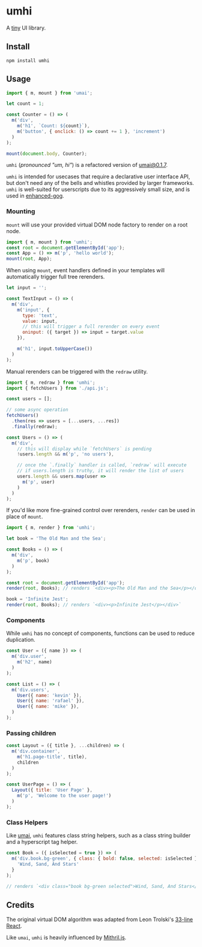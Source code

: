 # umhi

A [tiny](https://bundlephobia.com/package/umhi) UI library.

## Install

```shell
npm install umhi
```

## Usage

```js
import { m, mount } from 'umai';

let count = 1;

const Counter = () => (
  m('div',
    m('h1', `Count: ${count}`),
    m('button', { onclick: () => count += 1 }, 'increment')
  )
);

mount(document.body, Counter);
```

`umhi` (*pronounced "um, hi"*) is a refactored version of [umai@0.1.7](https://github.com/kevinfiol/umai).

`umhi` is intended for usecases that require a declarative user interface API, but don't need any of the bells and whistles provided by larger frameworks. `umhi` is well-suited for userscripts due to its aggressively small size, and is used in [enhanced-gog](https://github.com/kevinfiol/enhanced-gog).

### Mounting

`mount` will use your provided virtual DOM node factory to render on a root node.

```js
import { m, mount } from 'umhi';
const root = document.getElementById('app');
const App = () => m('p', 'hello world');
mount(root, App);
```

When using `mount`, event handlers defined in your templates will automatically trigger full tree rerenders.

```js
let input = '';

const TextInput = () => (
  m('div',
    m('input', {
      type: 'text',
      value: input,
      // this will trigger a full rerender on every event
      oninput: ({ target }) => input = target.value
    }),

    m('h1', input.toUpperCase())
  )
);
```

Manual rerenders can be triggered with the `redraw` utility.

```js
import { m, redraw } from 'umhi';
import { fetchUsers } from './api.js';

const users = [];

// some async operation
fetchUsers()
  .then(res => users = [...users, ...res])
  .finally(redraw);

const Users = () => (
  m('div',
    // this will display while `fetchUsers` is pending
    !users.length && m('p', 'no users'),

    // once the `.finally` handler is called, `redraw` will execute
    // if users.length is truthy, it will render the list of users
    users.length && users.map(user =>
      m('p', user)
    )
  )
);

```

If you'd like more fine-grained control over rerenders, `render` can be used in place of `mount`.

```js
import { m, render } from 'umhi';

let book = 'The Old Man and the Sea';

const Books = () => (
  m('div',
    m('p', book)
  )
);

const root = document.getElementById('app');
render(root, Books); // renders `<div><p>The Old Man and the Sea</p></div>`

book = 'Infinite Jest';
render(root, Books); // renders `<div><p>Infinite Jest</p></div>`
```

### Components

While `umhi` has no concept of components, functions can be used to reduce duplication.

```js
const User = ({ name }) => (
  m('div.user',
    m('h2', name)
  )
);

const List = () => (
  m('div.users',
    User({ name: 'kevin' }),
    User({ name: 'rafael' }),
    User({ name: 'mike' }),
  )
);
```

### Passing children

```js
const Layout = ({ title }, ...children) => (
  m('div.container',
    m('h1.page-title', title),
    children
  )
);

const UserPage = () => (
  Layout({ title: 'User Page' },
    m('p', 'Welcome to the user page!')
  )
);
```

### Class Helpers

Like [umai](https://github.com/kevinfiol/umai#class-utilities), `umhi` features class string helpers, such as a class string builder and a hyperscript tag helper.

```js
const Book = ({ isSelected = true }) => (
  m('div.book.bg-green', { class: { bold: false, selected: isSelected } },
    'Wind, Sand, And Stars'
  }
);

// renders `<div class="book bg-green selected">Wind, Sand, And Stars</div>`
```

## Credits
The original virtual DOM algorithm was adapted from Leon Trolski's [33-line React](https://leontrolski.github.io/33-line-react.html).

Like `umai`, `umhi` is heavily influenced by [Mithril.js](https://mithril.js.org).